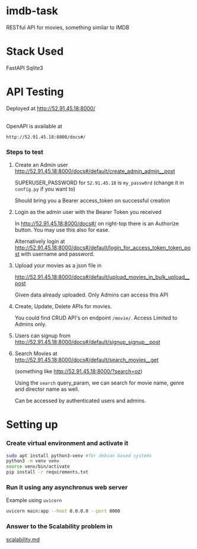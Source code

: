 # imdb-task
RESTful API for movies, something similar to IMDB

# Stack Used
FastAPI
Sqlite3


# API Testing

Deployed at http://52.91.45.18:8000/

<br>
OpenAPI is available at 
    
    http://52.91.45.18:8000/docs#/

### Steps to test

1. Create an Admin user
    http://52.91.45.18:8000/docs#/default/create_admin_admin__post

    SUPERUSER_PASSWORD for `52.91.45.18` is `my_passw0rd`
    (change it in `config.py` if you want to)

    Should bring you a Bearer access_token on successful creation

2. Login as the admin user with the Bearer Token you received

    In http://52.91.45.18:8000/docs#/ on right-top there is an Authorize button. You may use this also for ease.

    Alternatively login at http://52.91.45.18:8000/docs#/default/login_for_access_token_token_post with username and password.

3. Upload your movies as a json file in

    http://52.91.45.18:8000/docs#/default/upload_movies_in_bulk_upload__post
    
    Given data already uploaded.
    Only Admins can access this API

4. Create, Update, Delete APIs for movies.

    You could find CRUD API's on endpoint `/movie/`.
    Access Limited to Admins only.

5. Users can signup from
    http://52.91.45.18:8000/docs#/default/signup_signup__post

6. Search Movies at
    http://52.91.45.18:8000/docs#/default/search_movies__get
    
    (something like http://52.91.45.18:8000/?search=oz)

    Using the `search` query_param, we can search for movie name, genre and director name as well.

    Can be accessed by authenticated users and admins.


# Setting up

### Create virtual environment and activate it
```bash
sudo apt install python3-venv #for debian based systems
python3 -m venv venv
source venv/bin/activate
pip install -r requirements.txt
```

### Run it using any asynchronus web server

Example using `uvicorn`

```bash
uvicorn main:app --host 0.0.0.0 --port 8000
```

### Answer to the Scalability problem in 

[scalability.md](https://github.com/balumn/imdb-fastapi/blob/develop/scalablility.md)